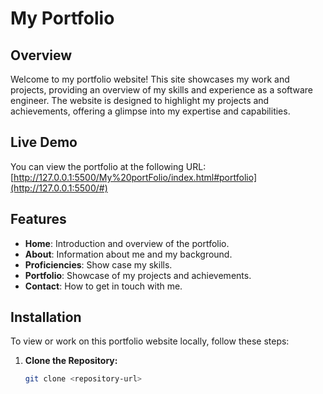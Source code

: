 # My Portfolio

## Overview

Welcome to my portfolio website! This site showcases my work and projects, providing an overview of my skills and experience as a software engineer. The website is designed to highlight my projects and achievements, offering a glimpse into my expertise and capabilities.

## Live Demo

You can view the portfolio at the following URL:  
[http://127.0.0.1:5500/My%20portFolio/index.html#portfolio](http://127.0.0.1:5500/#)

## Features

- **Home**: Introduction and overview of the portfolio.
- **About**: Information about me and my background.
- **Proficiencies**: Show case my skills.
- **Portfolio**: Showcase of my projects and achievements.
- **Contact**: How to get in touch with me.

## Installation

To view or work on this portfolio website locally, follow these steps:

1. **Clone the Repository:**

   ```sh
   git clone <repository-url>
